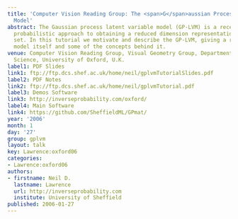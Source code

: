 ```yaml
---
title: 'Computer Vision Reading Group: The <span>G</span>aussian Process Latent Variable
  Model'
abstract: The Gaussian process latent variable model (GP-LVM) is a recently proposed
  probabilistic approach to obtaining a reduced dimension representation of a data
  set. In this tutorial we motivate and describe the GP-LVM, giving a review of the
  model itself and some of the concepts behind it.
venue: Computer Vision Reading Group, Visual Geometry Group, Department of Engineering
  Science, University of Oxford, U.K.
label1: PDF Slides
link1: ftp://ftp.dcs.shef.ac.uk/home/neil/gplvmTutorialSlides.pdf
label2: PDF Notes
link2: ftp://ftp.dcs.shef.ac.uk/home/neil/gplvmTutorial.pdf
label3: Demos Software
link3: http://inverseprobability.com/oxford/
label4: Main Software
link4: https://github.com/SheffieldML/GPmat/
year: '2006'
month: 1
day: '27'
group: gplvm
layout: talk
key: Lawrence:oxford06
categories:
- Lawrence:oxford06
authors:
- firstname: Neil D.
  lastname: Lawrence
  url: http://inverseprobability.com
  institute: University of Sheffield
published: 2006-01-27
---
```

